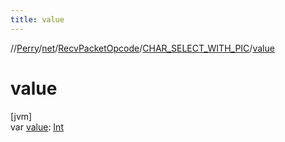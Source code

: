 ```yaml
---
title: value
---
```

//[Perry](../../../../index.html)/[net](../../index.html)/[RecvPacketOpcode](../index.html)/[CHAR_SELECT_WITH_PIC](index.html)/[value](value.html)



# value



[jvm]\
var [value](value.html): [Int](https://kotlinlang.org/api/latest/jvm/stdlib/kotlin/-int/index.html)




